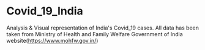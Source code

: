 # Covid_19_India
Analysis & Visual representation of India's Covid_19 cases. All data has been taken from Ministry of Health and Family Welfare Government of India website(https://www.mohfw.gov.in/)
